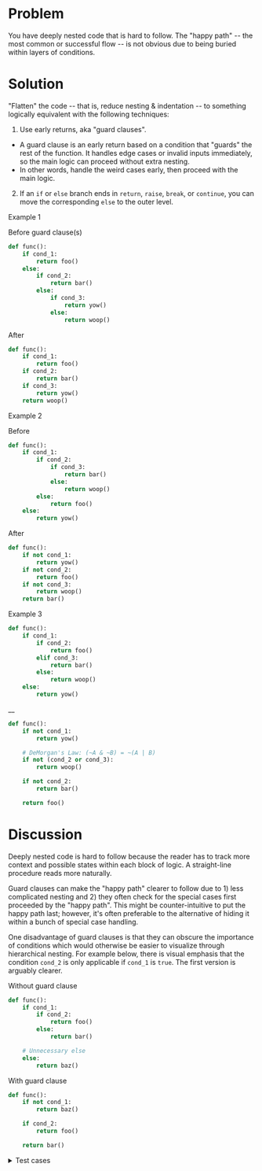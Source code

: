 # Problem

You have deeply nested code that is hard to follow. The "happy path" -- the most common or successful flow -- is not obvious due to being buried within layers of conditions.

# Solution

"Flatten" the code -- that is, reduce nesting & indentation -- to something logically equivalent with the following techniques:
1. Use early returns, aka "guard clauses".
- A guard clause is an early return based on a condition that "guards" the rest of the function. It handles edge cases or invalid inputs immediately, so the main logic can proceed without extra nesting.
- In other words, handle the weird cases early, then proceed with the main logic.
2. If an `if` or `else` branch ends in `return`, `raise`, `break`, or `continue`, you can move the corresponding `else` to the outer level.


Example 1

Before guard clause(s)
```python
def func():
    if cond_1:
        return foo()
    else:
        if cond_2:
            return bar()
        else:
            if cond_3:
                return yow()
            else:
                return woop()
```

After
```python
def func():
    if cond_1:
        return foo()
    if cond_2:
        return bar()
    if cond_3:
        return yow()
    return woop()
```

Example 2

Before
```python
def func():
    if cond_1:
        if cond_2:
            if cond_3:
                return bar()
            else:
                return woop()
        else:
            return foo()
    else:
        return yow()
```

After
```python
def func():
    if not cond_1: 
        return yow()
    if not cond_2: 
        return foo()
    if not cond_3: 
        return woop()
    return bar()
```

Example 3


```python
def func():
    if cond_1:
        if cond_2:
            return foo()
        elif cond_3:
            return bar()
        else:
            return woop()
    else:
        return yow()
```

__

```python
def func():
    if not cond_1:
        return yow()

    # DeMorgan's Law: (~A & ~B) = ~(A | B)
    if not (cond_2 or cond_3):
        return woop()

    if not cond_2:
        return bar()

    return foo()
```


# Discussion

Deeply nested code is hard to follow because the reader has to track more context and possible states within each block of logic. A straight-line procedure reads more naturally.

Guard clauses can make the "happy path" clearer to follow due to 1) less complicated nesting and 2) they often check for the special cases first proceeded by the "happy path". This might be counter-intuitive to put the happy path last; however, it's often preferable to the alternative of hiding it within a bunch of special case handling.

One disadvantage of guard clauses is that they can obscure the importance of conditions which would otherwise be easier to visualize through hierarchical nesting. For example below, there is visual emphasis that the condition `cond_2` is only applicable if `cond_1` is `true`. The first version is arguably clearer.

Without guard clause
```python
def func():
    if cond_1:
        if cond_2:
            return foo()
        else:
            return bar()

    # Unnecessary else
    else:
        return baz()
```

With guard clause

```python
def func():
    if not cond_1:
        return baz()

    if cond_2:
        return foo()

    return bar()
```

<details>
<summary>Test cases</summary>

```python
from unittest.mock import patch

import pytest


# fmt: off
def foo(): return "foo"     
def bar(): return "bar"   
def yow(): return "yow"   
def woop(): return "woop" 
# fmt: on


def func(
    cond_1,
    cond_2,
    cond_3,
):
    if cond_1:
        return foo()
    else:
        if cond_2:
            return bar()
        else:
            if cond_3:
                return yow()
            else:
                return woop()


def func_v2(
    cond_1,
    cond_2,
    cond_3,
):
    if cond_1:
        return foo()
    if cond_2:
        return bar()
    if cond_3:
        return yow()
    return woop()


@pytest.mark.parametrize(
    "cond_1, cond_2, cond_3, expected",
    [
        (True, True, True, "foo"),
        (False, True, True, "bar"),
        (False, False, True, "yow"),
        (False, False, False, "woop"),
    ],
)
def test_func(cond_1, cond_2, cond_3, expected):
    assert func(cond_1, cond_2, cond_3) == expected == func_v2(cond_1, cond_2, cond_3)


@patch("guard.foo", return_value="test foo")
def test_func_mocked_foo_path(mock_foo):
    cond_1, cond_2, cond_3 = True, True, True
    assert func(cond_1, cond_2, cond_3) == mock_foo.return_value
    mock_foo.assert_called_once()
```

</details>